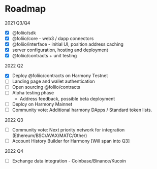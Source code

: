 # Roadmap

2021 Q3/Q4

* [x] @foliio/sdk
* [x] @foliio/core - web3 / dapp connectors&#x20;
* [x] @foliio/interface - initial UI, position address caching&#x20;
* [x] server configuration, hosting and deployment&#x20;
* [x] @foliio/contracts + unit testing&#x20;

2022 Q2

* [x] Deploy @foliio/contracts on Harmony Testnet&#x20;
* [ ] Landing page and wallet authentication
* [ ] Open sourcing @foliio/contracts&#x20;
* [ ] Alpha testing phase
  * Address feedback, possible beta deployment
* [ ] Deploy on Harmony Mainnet
* [ ] Community vote: Additional harmony DApps / Standard token lists.&#x20;

2022 Q3

* [ ] Community vote: Next priority network for integration (Ethereum/BSC/AVAX/MATC/Other)
* [ ] Account History Builder for Harmony \[Will span into Q3]

2022 Q4

* [ ] Exchange data integration - Coinbase/Binance/Kucoin&#x20;

